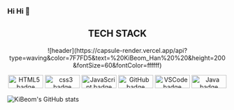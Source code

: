 ### Hi Hi 👋

<!--
**hgb926/hgb926** is a ✨ _special_ ✨ repository because its `README.md` (this file) appears on your GitHub profile.

Here are some ideas to get you started:

- 🔭 I’m currently working on ...
- 🌱 I’m currently learning ...
- 👯 I’m looking to collaborate on ...
- 🤔 I’m looking for help with ...
- 💬 Ask me about ...
- 📫 How to reach me: ...
- 😄 Pronouns: ...
- ⚡ Fun fact: ...
-->
<div align="center">
<h2 align="center">TECH STACK</h2>
![header](https://capsule-render.vercel.app/api?type=waving&color=7F7FD5&text=%20KiBeom_Han%20%20&height=200&fontSize=60&fontColor=ffffff)
<p align ="center">
  <img src="https://img.shields.io/badge/html5-E34F26?style=flat&logo=html5&logoColor=white"alt="HTML5 badge" width="80" height="30">
  <img src="https://img.shields.io/badge/css3-1572B6?style=flat&logo=css3&logoColor=white"alt="css3 badge" width= "80" height="30"> 
  <img src="https://img.shields.io/badge/JavaScript-F7DF1E?style=for-the-badge&logo=javascript&logoColor=white" alt="JavaScript badge" width= "80" height="30">
  <img src="https://img.shields.io/badge/GitHub-181717?style=for-the-badge&logo=GitHub&logoColor=white" alt="GitHub badge" width="80" height="30">
  <img src="https://img.shields.io/badge/Visual Studio Code-007ACC?style=for-the-badge&logo=VSCode&logoColor=white" alt="VSCode badge" width="80" height="30">
  <img src="https://img.shields.io/badge/JAVA-007396?style=for-the-badge&logo=java&logoColor=white" alt="Java badge" width="80" height="30">
</p>
</div>


![KiBeom's GitHub stats](https://github-readme-stats.vercel.app/api?username=hgb926&theme=dark&show_icons=true)

